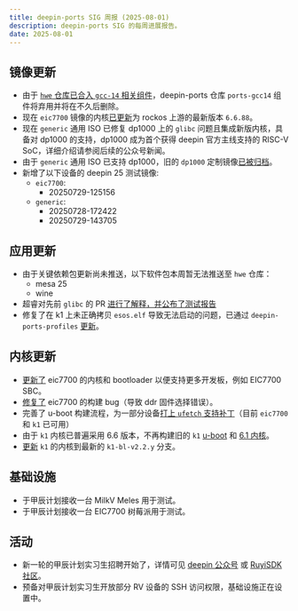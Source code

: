 ```yaml
---
title: deepin-ports SIG 周报 (2025-08-01)
description: deepin-ports SIG 的每周进展报告。
date: 2025-08-01
---
```


## 镜像更新

- 由于 [`hwe` 仓库已合入 `gcc-14` 相关组件](https://ci.deepin.com/repo/deepin/deepin-community/hwe/pool/main/g/gcc-14/)，deepin-ports 仓库 `ports-gcc14` 组件将弃用并将在不久后删除。
- 现在 `eic7700` 镜像的内核[已更新](https://github.com/YukariChiba/deepin-ports-image/commit/5bd07bc3a696a3e314b8d54190d5d9dff509c2ea)为 rockos 上游的最新版本 `6.6.88`。
- 现在 `generic` 通用 ISO 已修复 dp1000 上的 `glibc` 问题且集成新版内核，具备对 dp1000 的支持，dp1000 成为首个获得 deepin 官方主线支持的 RISC-V SoC，详细介绍请参阅后续的公众号新闻。
- 由于 `generic` 通用 ISO 已支持 dp1000，旧的 `dp1000` 定制镜像[已被归档](https://github.com/deepin-community/sig-deepin-ports/commit/87643487304b38fd0ec75460a0ee117c73f7ced4)。
- 新增了以下设备的 deepin 25 测试镜像:
  - `eic7700`:
    - 20250729-125156
  - `generic`:
    - 20250728-172422
    - 20250729-143705

## 应用更新

- 由于关键依赖包更新尚未推送，以下软件包本周暂无法推送至 `hwe` 仓库：
  - mesa 25
  - wine
- 超睿对先前 `glibc` 的 PR [进行了解释，并公布了测试报告](https://github.com/deepin-community/glibc/pull/31#issuecomment-3138690888)
- 修复了在 k1 上未正确拷贝 `esos.elf` 导致无法启动的问题，已通过 `deepin-ports-profiles` [更新](https://github.com/deepin-community/deepin-ports-profiles/commit/1eac5bbbad02fd10f811ab6960c3e1a6b796c438)。

## 内核更新

- [更新了](https://github.com/deepin-community/deepin-riscv-kernel/commit/6fb7e0eac6f9fbdea2c34a69e38f5b1b1a4d4730) eic7700 的内核和 bootloader 以便支持更多开发板，例如 EIC7700 SBC。
- [修复了](https://github.com/deepin-community/deepin-riscv-kernel/commit/7397032d4028e36551953b308385b58e778d0fac) eic7700 的构建 bug（导致 ddr 固件选择错误）。
- 完善了 u-boot 构建流程，为一部分设备[打上 `ufetch` 支持补丁](https://github.com/deepin-community/deepin-riscv-kernel/commit/0060479d9e5395d7a51cf8164dae62fdaa9f272e)（目前 `eic7700` 和 `k1` 已可用）
- 由于 `k1` 内核已普遍采用 6.6 版本，不再构建旧的 `k1` [u-boot](https://github.com/deepin-community/deepin-riscv-kernel/commit/b662810a95827e53ebf2e7cb0587d683c5158b76) 和 [6.1 内核](https://github.com/deepin-community/deepin-riscv-kernel/commit/6d3f64617577cff2e354112af2c05b09c9ec0332)。
- [更新](https://github.com/deepin-community/deepin-riscv-kernel/commit/ac6e1a43117244dbc366a260b41d8b7300239ed2) `k1` 的内核到最新的 `k1-bl-v2.2.y` 分支。

## 基础设施

- 于甲辰计划接收一台 MilkV Meles 用于测试。
- 于甲辰计划接收一台 EIC7700 树莓派用于测试。

## 活动

- 新一轮的甲辰计划实习生招聘开始了，详情可见 [deepin 公众号](https://mp.weixin.qq.com/s/DooOWJQUUxRdNdUFKoXdDQ) 或 [RuyiSDK 社区](https://ruyisdk.cn/t/topic/758)。
- 预备对甲辰计划实习生开放部分 RV 设备的 SSH 访问权限，基础设施正在设置中。
